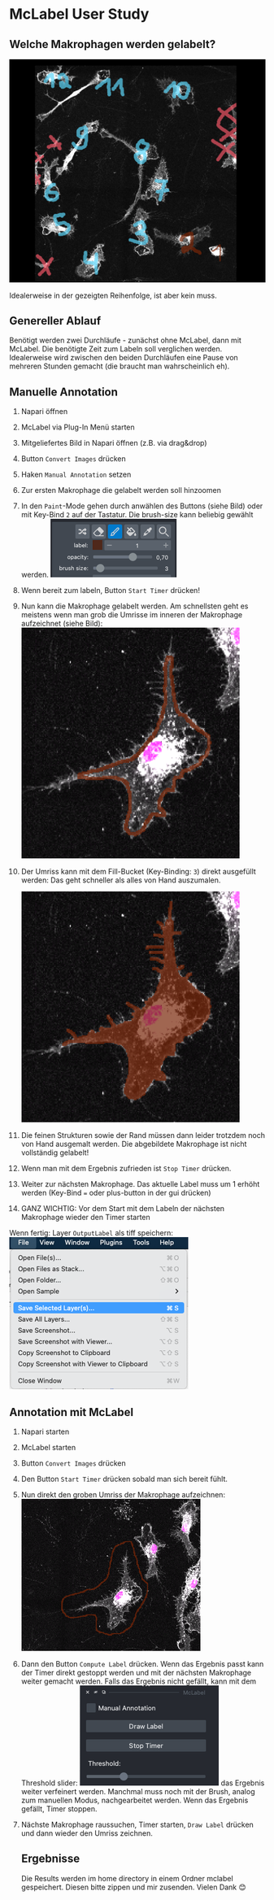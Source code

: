 # McLabel User Study

## Welche Makrophagen werden gelabelt?

<img src="./img/reference.png" alt="reference" style="zoom:50%;" />

Idealerweise in der gezeigten Reihenfolge, ist aber kein muss. 

## Genereller Ablauf

Benötigt werden zwei Durchläufe - zunächst ohne McLabel, dann mit McLabel. Die benötigte Zeit zum Labeln soll verglichen werden. Idealerweise wird zwischen den beiden Durchläufen eine Pause von mehreren Stunden gemacht (die braucht man wahrscheinlich eh). 

## Manuelle Annotation

1. Napari öffnen

2. McLabel via Plug-In Menü starten

3. Mitgeliefertes Bild in Napari öffnen (z.B. via drag&drop)

4. Button `Convert Images` drücken

5. Haken `Manual Annotation`  setzen

6. Zur ersten Makrophage die gelabelt werden soll hinzoomen

7. In den `Paint`-Mode gehen durch anwählen des Buttons (siehe Bild) oder mit Key-Bind  `2` auf der Tastatur. Die brush-size kann beliebig gewählt werden.
   ![image-20221215145613842](./img/image-20221215145613842.png)

8.  Wenn bereit zum labeln, Button `Start Timer` drücken!

9. Nun kann die Makrophage gelabelt werden. Am schnellsten geht es meistens wenn man grob die Umrisse im inneren der Makrophage aufzeichnet (siehe Bild):
   <img src="./img/image-20221215150658283.png" alt="image-20221215150658283" style="zoom:50%;" />

10. Der Umriss kann mit dem Fill-Bucket (Key-Binding: `3`) direkt ausgefüllt werden: Das geht schneller als alles von Hand auszumalen. 

    <img src="./img/image-20221215150733162.png" alt="image-20221215150733162" style="zoom:50%;" />

11. Die feinen Strukturen sowie der Rand müssen dann leider trotzdem noch von Hand ausgemalt werden.  Die abgebildete Makrophage ist nicht vollständig gelabelt! 

12. Wenn man mit dem Ergebnis zufrieden ist `Stop Timer` drücken. 

13. Weiter zur nächsten Makrophage. Das aktuelle Label muss um 1 erhöht werden (Key-Bind `=`  oder plus-button in der gui drücken)

14. GANZ WICHTIG: Vor dem Start mit dem Labeln der nächsten Makrophage wieder den Timer starten

Wenn fertig:
Layer `OutputLabel` als tiff speichern:
![image-20221215153054610](./img/image-20221215153054610.png)

## Annotation mit McLabel

1. Napari starten

2. McLabel starten 

3. Button `Convert Images` drücken

4. Den Button `Start Timer` drücken sobald man sich bereit fühlt. 

5. Nun direkt den groben Umriss der Makrophage aufzeichnen:
   ![image-20221215153354818](./img/image-20221215153354818.png) 

6. Dann den Button `Compute Label` drücken. Wenn das Ergebnis passt kann der Timer direkt gestoppt werden und mit der nächsten Makrophage weiter gemacht werden.
   Falls das Ergebnis nicht gefällt, kann mit dem Threshold slider:
   ![image-20221215153521864](./img/image-20221215153521864.png)
   das Ergebnis weiter verfeinert werden. Manchmal muss noch mit der Brush, analog zum manuellen Modus, nachgearbeitet werden. Wenn das Ergebnis gefällt, Timer stoppen. 

7. Nächste Makrophage raussuchen, Timer starten, `Draw Label` drücken und dann wieder den Umriss zeichnen. 

   

   ## Ergebnisse

   Die Results werden im home directory in einem Ordner mclabel gespeichert. Diesen bitte zippen und mir zusenden. Vielen Dank :blush: